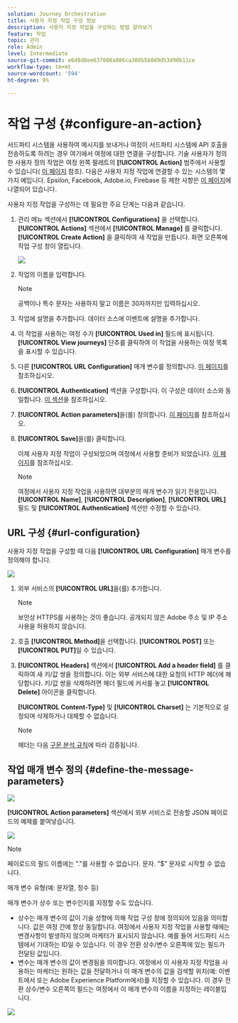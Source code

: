 ```yaml
---
solution: Journey Orchestration
title: 사용자 지정 작업 구성 정보
description: 사용자 지정 작업을 구성하는 방법 알아보기
feature: 작업
topic: 관리
role: Admin
level: Intermediate
source-git-commit: e6d8d8ee637008a886ca308b5b0d9d53d90b11ce
workflow-type: tm+mt
source-wordcount: '594'
ht-degree: 9%

---
```


# 작업 구성 {#configure-an-action}

서드파티 시스템을 사용하여 메시지를 보내거나 여정이 서드파티 시스템에 API 호출을 전송하도록 하려는 경우 여기에서 여정에 대한 연결을 구성합니다. 기술 사용자가 정의한 사용자 정의 작업은 여정 왼쪽 팔레트의 **[!UICONTROL Action]** 범주에서 사용할 수 있습니다( [이 페이지](../building-journeys/about-journey-activities.md#action-activities) 참조). 다음은 사용자 지정 작업에 연결할 수 있는 시스템의 몇 가지 예입니다. Epsilon, Facebook, Adobe.io, Firebase 등
제한 사항은 [이 페이지](../building-journeys/limitations.md)에 나열되어 있습니다.

사용자 지정 작업을 구성하는 데 필요한 주요 단계는 다음과 같습니다.

1. 관리 메뉴 섹션에서 **[!UICONTROL Configurations]** 을 선택합니다. **[!UICONTROL Actions]** 섹션에서 **[!UICONTROL Manage]** 를 클릭합니다. **[!UICONTROL Create Action]** 을 클릭하여 새 작업을 만듭니다. 화면 오른쪽에 작업 구성 창이 열립니다.

   ![](../assets/custom2.png)

1. 작업의 이름을 입력합니다.

   >[!NOTE]
   >
   >공백이나 특수 문자는 사용하지 말고 이름은 30자까지만 입력하십시오.

1. 작업에 설명을 추가합니다. 데이터 소스에 이벤트에 설명을 추가합니다.
1. 이 작업을 사용하는 여정 수가 **[!UICONTROL Used in]** 필드에 표시됩니다. **[!UICONTROL View journeys]** 단추를 클릭하여 이 작업을 사용하는 여정 목록을 표시할 수 있습니다.
1. 다른 **[!UICONTROL URL Configuration]** 매개 변수를 정의합니다. [이 페이지](../action/about-custom-action-configuration.md#url-configuration)를 참조하십시오.
1. **[!UICONTROL Authentication]** 섹션을 구성합니다. 이 구성은 데이터 소스와 동일합니다.  [이 섹션](../datasource/external-data-sources.md#section_wjp_nl5_nhb)을 참조하십시오.
1. **[!UICONTROL Action parameters]**&#x200B;을(를) 정의합니다. [이 페이지](../action/about-custom-action-configuration.md#define-the-message-parameters)를 참조하십시오.
1. **[!UICONTROL Save]**&#x200B;을(를) 클릭합니다.

   이제 사용자 지정 작업이 구성되었으며 여정에서 사용할 준비가 되었습니다. [이 페이지](../building-journeys/about-journey-activities.md#action-activities)를 참조하십시오.

   >[!NOTE]
   >
   >여정에서 사용자 지정 작업을 사용하면 대부분의 매개 변수가 읽기 전용입니다. **[!UICONTROL Name]**, **[!UICONTROL Description]**, **[!UICONTROL URL]** 필드 및 **[!UICONTROL Authentication]** 섹션만 수정할 수 있습니다.

## URL 구성 {#url-configuration}

사용자 지정 작업을 구성할 때 다음 **[!UICONTROL URL Configuration]** 매개 변수를 정의해야 합니다.

![](../assets/journeyurlconfiguration.png)

1. 외부 서비스의 **[!UICONTROL URL]**&#x200B;을(를) 추가합니다.

   >[!NOTE]
   >
   >보안상 HTTPS를 사용하는 것이 좋습니다. 공개되지 않은 Adobe 주소 및 IP 주소 사용을 허용하지 않습니다.

1. 호출 **[!UICONTROL Method]**&#x200B;을 선택합니다. **[!UICONTROL POST]** 또는 **[!UICONTROL PUT]**&#x200B;일 수 있습니다.
1. **[!UICONTROL Headers]** 섹션에서 **[!UICONTROL Add a header field]** 를 클릭하여 새 키/값 쌍을 정의합니다. 이는 외부 서비스에 대한 요청의 HTTP 헤더에 해당합니다. 키/값 쌍을 삭제하려면 헤더 필드에 커서를 놓고 **[!UICONTROL Delete]** 아이콘을 클릭합니다.

   **[!UICONTROL Content-Type]** 및 **[!UICONTROL Charset]** 는 기본적으로 설정되며 삭제하거나 대체할 수 없습니다.

   >[!NOTE]
   >
   >헤더는 다음 [구문 분석 규칙](https://tools.ietf.org/html/rfc7230#section-3.2.4)에 따라 검증됩니다.

## 작업 매개 변수 정의 {#define-the-message-parameters}

![](../assets/messageparameterssection.png)

**[!UICONTROL Action parameters]** 섹션에서 외부 서비스로 전송할 JSON 페이로드의 예제를 붙여넣습니다.

![](../assets/customactionpayloadmessage.png)

>[!NOTE]
>
>페이로드의 필드 이름에는 &quot;.&quot;를 사용할 수 없습니다. 문자. &quot;$&quot; 문자로 시작할 수 없습니다.

매개 변수 유형(예: 문자열, 정수 등)

매개 변수가 상수 또는 변수인지를 지정할 수도 있습니다.

* 상수는 매개 변수의 값이 기술 성향에 의해 작업 구성 창에 정의되어 있음을 의미합니다. 값은 여정 간에 항상 동일합니다. 여정에서 사용자 지정 작업을 사용할 때에는 변경사항이 발생하지 않으며 마케터가 표시되지 않습니다. 예를 들어 서드파티 시스템에서 기대하는 ID일 수 있습니다. 이 경우 전환 상수/변수 오른쪽에 있는 필드가 전달된 값입니다.
* 변수는 매개 변수의 값이 변경됨을 의미합니다. 여정에서 이 사용자 지정 작업을 사용하는 마케터는 원하는 값을 전달하거나 이 매개 변수의 값을 검색할 위치(예: 이벤트에서 또는 Adobe Experience Platform에서)를 지정할 수 있습니다. 이 경우 전환 상수/변수 오른쪽의 필드는 여정에서 이 매개 변수의 이름을 지정하는 레이블입니다.

![](../assets/customactionpayloadmessage2.png)
